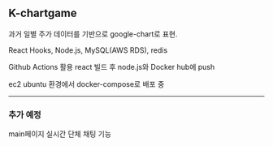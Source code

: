 ## K-chartgame

과거 일별 주가 데이터를 기반으로 google-chart로 표현.

React Hooks, Node.js, MySQL(AWS RDS), redis

Github Actions 활용 react 빌드 후 node.js와 Docker hub에 push

ec2 ubuntu 환경에서 docker-compose로 배포 중

----
### 추가 예정
main페이지 실시간 단체 채팅 기능

